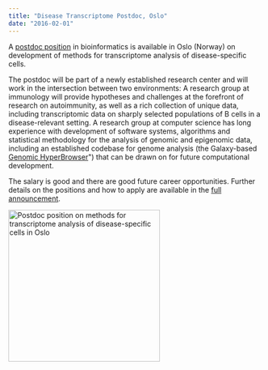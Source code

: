 ```yaml
---
title: "Disease Transcriptome Postdoc, Oslo"
date: "2016-02-01"
---
```

A [postdoc position](http://uio.easycruit.com/vacancy/1566797/64290?iso=no) in bioinformatics is available in Oslo (Norway) on development of methods for transcriptome analysis of disease-specific cells.

The postdoc will be part of a newly established research center and will work in the intersection between two environments: A research group at immunology will provide hypotheses and challenges at the forefront of research on autoimmunity, as well as a rich collection of unique data, including transcriptomic data on sharply selected populations of B cells in a disease-relevant setting. A research group at computer science has long experience with development of software systems, algorithms and statistical methodology for the analysis of genomic and epigenomic data, including an established codebase for genome analysis (the Galaxy-based [Genomic HyperBrowser](https://hyperbrowser.uio.no/hb/)") that can be drawn on for future computational development.

The salary is good and there are good future career opportunities. Further details on the positions and how to apply are available in the [full announcement](http://uio.easycruit.com/vacancy/1566797/64290?iso=no).

<div class='center'><a href='http://uio.easycruit.com/vacancy/1566797/64290?iso=no'><img src="/src/images/logos/UiOLogo.png" alt="Postdoc position on methods for transcriptome analysis of disease-specific cells in Oslo" width="300" /></a></div>
